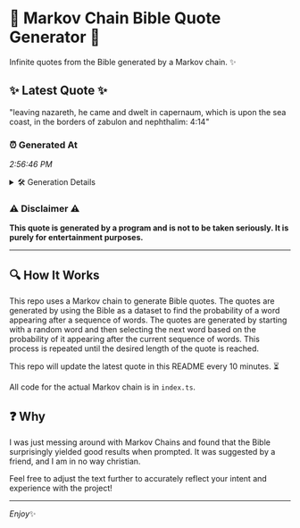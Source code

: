 # 📖 Markov Chain Bible Quote Generator 📖

Infinite quotes from the Bible generated by a Markov chain. ✨

## ✨ Latest Quote ✨
"leaving nazareth, he came and dwelt in capernaum, which is upon the sea coast, in the borders of zabulon and nephthalim: 4:14"

### ⏰ Generated At
*2:56:46 PM*

<details>
    <summary>🛠️ Generation Details</summary>
    <p>
        <strong>🌱 Seed:</strong> leaving<br>
        <strong>🔄 Iterations:</strong> 21<br>
        <strong>📜 Context History:</strong><br>[ leaving ]: nazareth,<br>[ leaving, nazareth, ]: he<br>[ leaving, nazareth,, he ]: came<br>[ leaving, nazareth,, he, came ]: and<br>[ leaving, nazareth,, he, came, and ]: dwelt<br>[ leaving, nazareth,, he, came, and, dwelt ]: in<br>[ nazareth,, he, came, and, dwelt, in ]: capernaum,<br>[ he, came, and, dwelt, in, capernaum, ]: which<br>[ came, and, dwelt, in, capernaum,, which ]: is<br>[ and, dwelt, in, capernaum,, which, is ]: upon<br>[ dwelt, in, capernaum,, which, is, upon ]: the<br>[ in, capernaum,, which, is, upon, the ]: sea<br>[ capernaum,, which, is, upon, the, sea ]: coast,<br>[ which, is, upon, the, sea, coast, ]: in<br>[ is, upon, the, sea, coast,, in ]: the<br>[ upon, the, sea, coast,, in, the ]: borders<br>[ the, sea, coast,, in, the, borders ]: of<br>[ sea, coast,, in, the, borders, of ]: zabulon<br>[ coast,, in, the, borders, of, zabulon ]: and<br>[ in, the, borders, of, zabulon, and ]: nephthalim:<br>[ the, borders, of, zabulon, and, nephthalim: ]: 4:14<br>
    </p>
</details>

### ⚠️ Disclaimer ⚠️
**This quote is generated by a program and is not to be taken seriously. It is purely for entertainment purposes.**

---

## 🔍 How It Works

This repo uses a Markov chain to generate Bible quotes. The quotes are generated by using the Bible as a dataset to find the probability of a word appearing after a sequence of words. The quotes are generated by starting with a random word and then selecting the next word based on the probability of it appearing after the current sequence of words. This process is repeated until the desired length of the quote is reached.

This repo will update the latest quote in this README every 10 minutes. ⏳

All code for the actual Markov chain is in `index.ts`.

## ❓ Why

I was just messing around with Markov Chains and found that the Bible surprisingly yielded good results when prompted. 
It was suggested by a friend, and I am in no way christian.

Feel free to adjust the text further to accurately reflect your intent and experience with the project!

---

*Enjoy*✨
